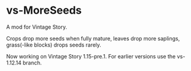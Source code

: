 # vs-MoreSeeds
A mod for Vintage Story.

Crops drop more seeds when fully mature, leaves drop more saplings, grass(-like blocks) drops seeds rarely.

Now working on Vintage Story 1.15-pre.1.  For earlier versions use the vs-1.12.14 branch.
